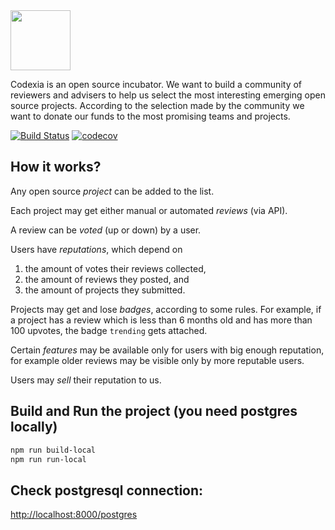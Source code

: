 <img src="http://www.codexia.org/logo.svg" height="96px"/>

Codexia is an open source incubator. We want to build
a community of reviewers and advisers to help us select the most
interesting emerging open source projects. According to
the selection made by the community we want to donate
our funds to the most promising teams and projects.

[![Build Status](https://travis-ci.org/yegor256/codexia.svg?branch=master)](https://travis-ci.org/yegor256/codexia
)
[![codecov](https://codecov.io/gh/yegor256/codexia/branch/master/graph/badge.svg)](https://codecov.io/gh/yegor256/codexia)

## How it works?

Any open source _project_ can be added to the list.

Each project may get either manual or automated _reviews_ (via API).

A review can be _voted_ (up or down) by a user.

Users have _reputations_, which depend on
1) the amount of votes their reviews collected,
2) the amount of reviews they posted, and
3) the amount of projects they submitted.

Projects may get and lose _badges_, according to some rules. For example,
if a project has a review which is less than 6 months old and
has more than 100 upvotes, the badge `trending` gets attached.

Certain _features_ may be available only for users with big
enough reputation, for example older reviews may be visible
only by more reputable users.

Users may _sell_ their reputation to us.

## Build and Run the project (you need postgres locally)

```bash
npm run build-local
npm run run-local
```

## Check postgresql connection:

[http://localhost:8000/postgres](http://localhost:8000/postgres)
